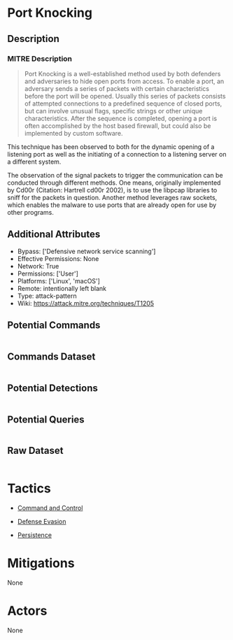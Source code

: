 
# Port Knocking

## Description

### MITRE Description

> Port Knocking is a well-established method used by both defenders and adversaries to hide open ports from access. To enable a port, an adversary sends a series of packets with certain characteristics before the port will be opened. Usually this series of packets consists of attempted connections to a predefined sequence of closed ports, but can involve unusual flags, specific strings or other unique characteristics. After the sequence is completed, opening a port is often accomplished by the host based firewall, but could also be implemented by custom software. 

This technique has been observed to both for the dynamic opening of a listening port as well as the initiating of a connection to a listening server on a different system.

The observation of the signal packets to trigger the communication can be conducted through different methods. One means, originally implemented by Cd00r (Citation: Hartrell cd00r 2002), is to use the libpcap libraries to sniff for the packets in question. Another method leverages raw sockets, which enables the malware to use ports that are already open for use by other programs.

## Additional Attributes

* Bypass: ['Defensive network service scanning']
* Effective Permissions: None
* Network: True
* Permissions: ['User']
* Platforms: ['Linux', 'macOS']
* Remote: intentionally left blank
* Type: attack-pattern
* Wiki: https://attack.mitre.org/techniques/T1205

## Potential Commands

```

```

## Commands Dataset

```

```

## Potential Detections

```json

```

## Potential Queries

```json

```

## Raw Dataset

```json

```

# Tactics


* [Command and Control](../tactics/Command-and-Control.md)

* [Defense Evasion](../tactics/Defense-Evasion.md)
    
* [Persistence](../tactics/Persistence.md)
    

# Mitigations

None

# Actors

None
